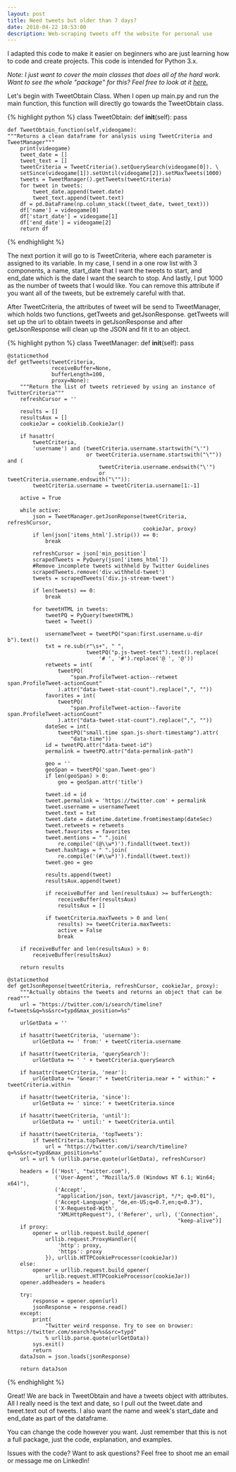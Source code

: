 ```yaml
---
layout: post
title: Need tweets but older than 7 days?
date: 2018-04-22 10:53:00
description: Web-scraping tweets off the website for personal use
---
```

I adapted this code to make it easier on beginners who are just learning how to code and create projects. This code is intended for Python 3.x.

*Note: I just want to cover the main classes that does all of the hard work. Want to see the whole "package" for this? Feel free to look at it <a href ='https://github.com/sdf94/Tweets_Tool'>here.</a>*

Let's begin with TweetObtain Class. When I open up main.py and run the main function, this function will directly go towards the TweetObtain class.

{% highlight python %}
class TweetObtain:
	def __init__(self):
		pass

	def TweetObtain_function(self,videogame):
	"""Returns a clean dataframe for analysis using TweetCriteria and TweetManager"""
		print(videogame)
		tweet_date = []
		tweet_text = []
		tweetCriteria = TweetCriteria().setQuerySearch(videogame[0]). \
		setSince(videogame[1]).setUntil(videogame[2]).setMaxTweets(1000)
		tweets = TweetManager().getTweets(tweetCriteria)
		for tweet in tweets:
			tweet_date.append(tweet.date)
			tweet_text.append(tweet.text)
		df = pd.DataFrame(np.column_stack((tweet_date, tweet_text)))
		df['name'] = videogame[0]
		df['start_date'] = videogame[1]
		df['end_date'] = videogame[2]
		return df
{% endhighlight %}

The next portion it will go to is TweetCriteria, where each parameter is assigned to its variable. 
In my case, I send in a one row list with 3 components, a name, start_date that I want the tweets to start, and end_date which is the date I want the search to stop. And lastly, I put 1000 as the number of tweets that I would like. You can remove this attribute if you want all of the tweets, but be extremely careful with that. 

After TweetCriteria, the attributes of tweet will be send to TweetManager, which holds two functions, getTweets and getJsonResponse. getTweets will set up the url to obtain tweets in getJsonResponse and after getJsonResponse will clean up the JSON and fit it to an object.  


{% highlight python %}
class TweetManager:
	def __init__(self):
		pass

	@staticmethod
	def getTweets(tweetCriteria,
	              receiveBuffer=None,
	              bufferLength=100,
	              proxy=None):
		"""Return the list of tweets retrieved by using an instance of TwitterCriteria"""
		refreshCursor = ''

		results = []
		resultsAux = []
		cookieJar = cookielib.CookieJar()

		if hasattr(
		    tweetCriteria,
		    'username') and (tweetCriteria.username.startswith("\'")
		                     or tweetCriteria.username.startswith("\"")) and (
		                         tweetCriteria.username.endswith("\'")
		                         or tweetCriteria.username.endswith("\"")):
			tweetCriteria.username = tweetCriteria.username[1:-1]

		active = True

		while active:
			json = TweetManager.getJsonReponse(tweetCriteria, refreshCursor,
			                                   cookieJar, proxy)
			if len(json['items_html'].strip()) == 0:
				break

			refreshCursor = json['min_position']
			scrapedTweets = PyQuery(json['items_html'])
			#Remove incomplete tweets withheld by Twitter Guidelines
			scrapedTweets.remove('div.withheld-tweet')
			tweets = scrapedTweets('div.js-stream-tweet')

			if len(tweets) == 0:
				break

			for tweetHTML in tweets:
				tweetPQ = PyQuery(tweetHTML)
				tweet = Tweet()

				usernameTweet = tweetPQ("span:first.username.u-dir b").text()
				txt = re.sub(r"\s+", " ",
				             tweetPQ("p.js-tweet-text").text().replace(
				                 '# ', '#').replace('@ ', '@'))
				retweets = int(
				    tweetPQ(
				        "span.ProfileTweet-action--retweet span.ProfileTweet-actionCount"
				    ).attr("data-tweet-stat-count").replace(",", ""))
				favorites = int(
				    tweetPQ(
				        "span.ProfileTweet-action--favorite span.ProfileTweet-actionCount"
				    ).attr("data-tweet-stat-count").replace(",", ""))
				dateSec = int(
				    tweetPQ("small.time span.js-short-timestamp").attr(
				        "data-time"))
				id = tweetPQ.attr("data-tweet-id")
				permalink = tweetPQ.attr("data-permalink-path")

				geo = ''
				geoSpan = tweetPQ('span.Tweet-geo')
				if len(geoSpan) > 0:
					geo = geoSpan.attr('title')

				tweet.id = id
				tweet.permalink = 'https://twitter.com' + permalink
				tweet.username = usernameTweet
				tweet.text = txt
				tweet.date = datetime.datetime.fromtimestamp(dateSec)
				tweet.retweets = retweets
				tweet.favorites = favorites
				tweet.mentions = " ".join(
				    re.compile('(@\\w*)').findall(tweet.text))
				tweet.hashtags = " ".join(
				    re.compile('(#\\w*)').findall(tweet.text))
				tweet.geo = geo

				results.append(tweet)
				resultsAux.append(tweet)

				if receiveBuffer and len(resultsAux) >= bufferLength:
					receiveBuffer(resultsAux)
					resultsAux = []

				if tweetCriteria.maxTweets > 0 and len(
				    results) >= tweetCriteria.maxTweets:
					active = False
					break

		if receiveBuffer and len(resultsAux) > 0:
			receiveBuffer(resultsAux)

		return results

	@staticmethod
	def getJsonReponse(tweetCriteria, refreshCursor, cookieJar, proxy):
		"""Actually obtains the tweets and returns an object that can be read"""
		url = "https://twitter.com/i/search/timeline?f=tweets&q=%s&src=typd&max_position=%s"

		urlGetData = ''

		if hasattr(tweetCriteria, 'username'):
			urlGetData += ' from:' + tweetCriteria.username

		if hasattr(tweetCriteria, 'querySearch'):
			urlGetData += ' ' + tweetCriteria.querySearch

		if hasattr(tweetCriteria, 'near'):
			urlGetData += "&near:" + tweetCriteria.near + " within:" + tweetCriteria.within

		if hasattr(tweetCriteria, 'since'):
			urlGetData += ' since:' + tweetCriteria.since

		if hasattr(tweetCriteria, 'until'):
			urlGetData += ' until:' + tweetCriteria.until

		if hasattr(tweetCriteria, 'topTweets'):
			if tweetCriteria.topTweets:
				url = "https://twitter.com/i/search/timeline?q=%s&src=typd&max_position=%s"
		url = url % (urllib.parse.quote(urlGetData), refreshCursor)

		headers = [('Host', "twitter.com"),
		           ('User-Agent', "Mozilla/5.0 (Windows NT 6.1; Win64; x64)"),
		           ('Accept',
		            "application/json, text/javascript, */*; q=0.01"),
		           ('Accept-Language', "de,en-US;q=0.7,en;q=0.3"),
		           ('X-Requested-With',
		            "XMLHttpRequest"), ('Referer', url), ('Connection',
		                                                  "keep-alive")]
		if proxy:
			opener = urllib.request.build_opener(
			    urllib.request.ProxyHandler({
			        'http': proxy,
			        'https': proxy
			    }), urllib.HTTPCookieProcessor(cookieJar))
		else:
			opener = urllib.request.build_opener(
			    urllib.request.HTTPCookieProcessor(cookieJar))
		opener.addheaders = headers

		try:
			response = opener.open(url)
			jsonResponse = response.read()
		except:
			print(
			    "Twitter weird response. Try to see on browser: https://twitter.com/search?q=%s&src=typd"
			    % urllib.parse.quote(urlGetData))
			sys.exit()
			return
		dataJson = json.loads(jsonResponse)

		return dataJson
{% endhighlight %}

Great! We are back in TweetObtain and have a tweets object with attributes. All I really need is the text and date, so I pull out the tweet.date and tweet.text out of tweets. I also want the name and week's start_date and end_date as part of the dataframe. 

You can change the code however you want. Just remember that this is not a full package, just the code, explanation, and examples.

Issues with the code? Want to ask questions? Feel free to shoot me an email or message me on LinkedIn! 

